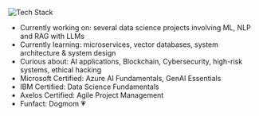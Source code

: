 ![Tech Stack](https://skillicons.dev/icons?i=java,nodejs,python,linux,gitlab,bash,mysql,elasticsearch,vscode,visualstudio,azure,powershell,tensorflow,pytorch&theme=light)

- Currently working on: several data science projects involving ML, NLP and RAG with LLMs
- Currently learning: microservices, vector databases, system architecture & system design
- Curious about: AI applications, Blockchain, Cybersecurity, high-risk systems, ethical hacking
- Microsoft Certified: Azure AI Fundamentals, GenAI Essentials
- IBM Certified: Data Science Fundamentals
- Axelos Certified: Agile Project Management 
- Funfact: Dogmom 💗


